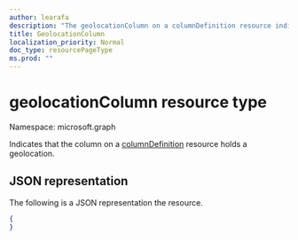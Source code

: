 ```yaml
---
author: learafa
description: "The geolocationColumn on a columnDefinition resource indicates that the column holds a geolocation."
title: GeolocationColumn
localization_priority: Normal
doc_type: resourcePageType
ms.prod: ""
---
```

# geolocationColumn resource type

Namespace: microsoft.graph

Indicates that the column on a [columnDefinition](columndefinition.md) resource holds a geolocation.

## JSON representation

The following is a JSON representation the resource.
<!-- { "blockType": "resource", "@odata.type": "microsoft.graph.geolocationColumn" } -->

```json
{
}
```

<!--
{
  "type": "#page.annotation",
  "description": "",
  "keywords": "",
  "section": "documentation",
  "tocPath": "Resources/GeolocationColumn",
  "suppressions": []
}
-->
